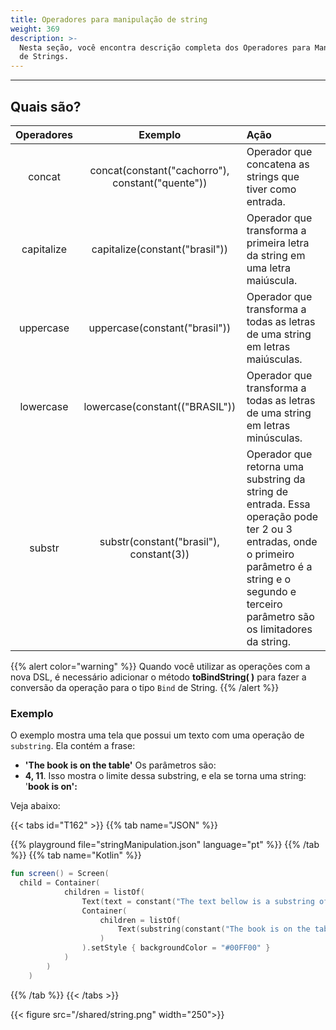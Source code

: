 ```yaml
---
title: Operadores para manipulação de string
weight: 369
description: >-
  Nesta seção, você encontra descrição completa dos Operadores para Manipulação
  de Strings.
---
```


---

## Quais são? 

| Operadores | Exemplo | Ação |
| :---: | :---: | :--- |
| concat | concat(constant("cachorro"), constant("quente")) | Operador que concatena as strings que tiver como entrada. |
| capitalize | capitalize(constant("brasil")) | Operador que transforma a primeira letra da string em uma letra maiúscula. |
| uppercase | uppercase(constant("brasil")) | Operador que transforma a todas as letras de uma string em letras maiúsculas. |
| lowercase | lowercase(constant(("BRASIL")) | Operador que transforma a todas as letras de uma string em letras minúsculas. |
| substr | substr(constant("brasil"), constant(3)) | Operador que retorna uma substring da string de entrada. Essa operação pode ter 2 ou 3 entradas, onde o primeiro parâmetro é a string e o segundo e terceiro parâmetro são os limitadores da string. |

{{% alert color="warning" %}}
  Quando você utilizar as operações com a nova DSL, é necessário adicionar o método **toBindString( )** para fazer a conversão da operação para o tipo `Bind` de String.
 {{% /alert %}}

### Exemplo

O exemplo mostra uma tela que possui um texto com uma operação de `substring`. 
Ela contém a frase: 
- **'The book is on the table'** 
Os parâmetros são:
-  **4, 11**. 
Isso mostra o limite dessa substring, e ela se torna uma string: '**book is on':**

Veja abaixo:


{{< tabs id="T162" >}}
{{% tab name="JSON" %}}
<!-- json-playground:stringManipulation.json
{
  "_beagleComponent_" : "beagle:screenComponent",
  "child" : {
    "_beagleComponent_" : "beagle:container",
    "children" : [ {
      "_beagleComponent_" : "beagle:text",
      "text" : "The text bellow is a substring of `The book is on the table`."
    }, {
      "_beagleComponent_" : "beagle:text",
      "text" : "@{substr('The book is on the table', 4, 11)}",
      "style" : {
        "backgroundColor" : "#00FF00"
      }
    } ]
  }
}
-->
{{% playground file="stringManipulation.json" language="pt" %}}
{{% /tab %}}
{{% tab name="Kotlin" %}}
```kotlin
fun screen() = Screen(
  child = Container(
            children = listOf(
                Text(text = constant("The text bellow is a substring of `The book is on the table`.")),
                Container(
                    children = listOf(
                        Text(substring(constant("The book is on the table"), constant(4), constant(11)))
                    )
                ).setStyle { backgroundColor = "#00FF00" }
            )
        )
    )
```
{{% /tab %}}
{{< /tabs >}}

{{< figure src="/shared/string.png" width="250">}}
